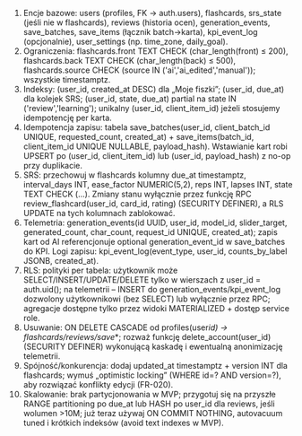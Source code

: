 1. Encje bazowe: users (profiles, FK → auth.users), flashcards, srs_state (jeśli nie w flashcards), reviews (historia ocen), generation_events, save_batches, save_items (łącznik batch→karta), kpi_event_log (opcjonalnie), user_settings (np. time_zone, daily_goal).
2. Ograniczenia: flashcards.front TEXT CHECK (char_length(front) ≤ 200), flashcards.back TEXT CHECK (char_length(back) ≤ 500), flashcards.source CHECK (source IN ('ai','ai_edited','manual')); wszystkie timestamptz.
3. Indeksy: (user_id, created_at DESC) dla „Moje fiszki”; (user_id, due_at) dla kolejek SRS; (user_id, state, due_at) partial na state IN ('review','learning'); unikalny (user_id, client_item_id) jeżeli stosujemy idempotencję per karta.
4. Idempotencja zapisu: tabela save_batches(user_id, client_batch_id UNIQUE, requested_count, created_at) + save_items(batch_id, client_item_id UNIQUE NULLABLE, payload_hash). Wstawianie kart robi UPSERT po (user_id, client_item_id) lub (user_id, payload_hash) z no-op przy duplikacie.
5. SRS: przechowuj w flashcards kolumny due_at timestamptz, interval_days INT, ease_factor NUMERIC(5,2), reps INT, lapses INT, state TEXT CHECK (...). Zmiany stanu wyłącznie przez funkcję RPC review_flashcard(user_id, card_id, rating) (SECURITY DEFINER), a RLS UPDATE na tych kolumnach zablokować.
6. Telemetria: generation_events(id UUID, user_id, model_id, slider_target, generated_count, char_count, request_id UNIQUE, created_at); zapis kart od AI referencjonuje optional generation_event_id w save_batches do KPI. Logi zapisu: kpi_event_log(event_type, user_id, counts_by_label JSONB, created_at).
7. RLS: polityki per tabela: użytkownik może SELECT/INSERT/UPDATE/DELETE tylko w wierszach z user_id = auth.uid(); na telemetrii – INSERT do generation_events/kpi_event_log dozwolony użytkownikowi (bez SELECT) lub wyłącznie przez RPC; agregacje dostępne tylko przez widoki MATERIALIZED + dostęp service role.
8. Usuwanie: ON DELETE CASCADE od profiles(user*id) → flashcards/reviews/save*\*; rozważ funkcję delete_account(user_id) (SECURITY DEFINER) wykonującą kaskadę i ewentualną anonimizację telemetrii.
9. Spójność/konkurencja: dodaj updated_at timestamptz + version INT dla flashcards; wymuś „optimistic locking” (WHERE id=? AND version=?), aby rozwiązać konflikty edycji (FR-020).
10. Skalowanie: brak partycjonowania w MVP; przygotuj się na przyszłe RANGE partitioning po due_at lub HASH po user_id dla reviews, jeśli wolumen >10M; już teraz używaj ON COMMIT NOTHING, autovacuum tuned i krótkich indeksów (avoid text indexes w MVP).
